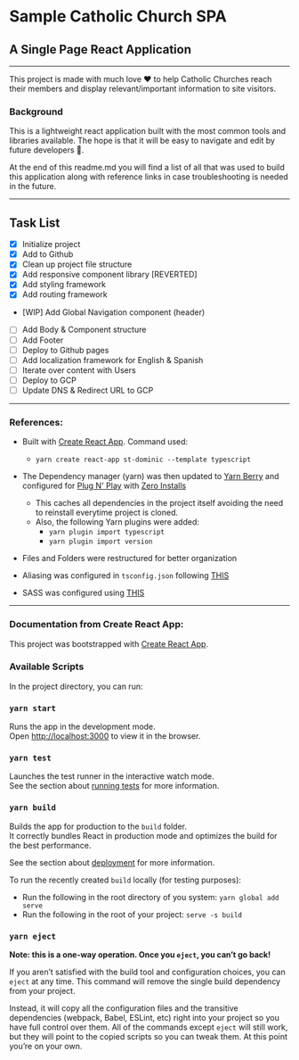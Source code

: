 # Sample Catholic Church SPA

## A Single Page React Application

---

This project is made with much love ❤️ to help Catholic Churches reach their members and display relevant/important information to site visitors.

### Background

This is a lightweight react application built with the most common tools and libraries available. The hope is that it will be easy to navigate and edit by future developers 🙏.

At the end of this readme.md you will find a list of all that was used to build this application along with reference links in case troubleshooting is needed in the future.

---

## Task List

- [x] Initialize project
- [x] Add to Github
- [x] Clean up project file structure
- [x] Add responsive component library [REVERTED]
- [x] Add styling framework
- [x] Add routing framework
- [WIP] Add Global Navigation component (header)
- [ ] Add Body & Component structure
- [ ] Add Footer
- [ ] Deploy to Github pages
- [ ] Add localization framework for English & Spanish
- [ ] Iterate over content with Users
- [ ] Deploy to GCP
- [ ] Update DNS & Redirect URL to GCP

---

### References:

- Built with [Create React App](https://create-react-app.dev/docs/getting-started). Command used:

  - `yarn create react-app st-dominic --template typescript`

- The Dependency manager (yarn) was then updated to [Yarn Berry](https://yarnpkg.com/getting-started/migration#step-by-step) and configured for [Plug N' Play](https://yarnpkg.com/getting-started/migration#enabling-it) with [Zero Installs](https://yarnpkg.com/getting-started/qa#which-files-should-be-gitignored)

  - This caches all dependencies in the project itself avoiding the need to reinstall everytime project is cloned.
  - Also, the following Yarn plugins were added:
    - `yarn plugin import typescript`
    - `yarn plugin import version`

- Files and Folders were restructured for better organization
- Aliasing was configured in `tsconfig.json` following [THIS](https://create-react-app.dev/docs/importing-a-component/#absolute-imports)
- SASS was configured using [THIS](https://create-react-app.dev/docs/adding-a-sass-stylesheet)

---

### Documentation from Create React App:

This project was bootstrapped with [Create React App](https://github.com/facebook/create-react-app).

### Available Scripts

In the project directory, you can run:

### `yarn start`

Runs the app in the development mode.\
Open [http://localhost:3000](http://localhost:3000) to view it in the browser.

### `yarn test`

Launches the test runner in the interactive watch mode.\
See the section about [running tests](https://facebook.github.io/create-react-app/docs/running-tests) for more information.

### `yarn build`

Builds the app for production to the `build` folder.\
It correctly bundles React in production mode and optimizes the build for the best performance.

See the section about [deployment](https://facebook.github.io/create-react-app/docs/deployment) for more information.

To run the recently created `build` locally (for testing purposes):

- Run the following in the root directory of you system: `yarn global add serve`
- Run the following in the root of your project: `serve -s build`

### `yarn eject`

**Note: this is a one-way operation. Once you `eject`, you can’t go back!**

If you aren’t satisfied with the build tool and configuration choices, you can `eject` at any time. This command will remove the single build dependency from your project.

Instead, it will copy all the configuration files and the transitive dependencies (webpack, Babel, ESLint, etc) right into your project so you have full control over them. All of the commands except `eject` will still work, but they will point to the copied scripts so you can tweak them. At this point you’re on your own.
